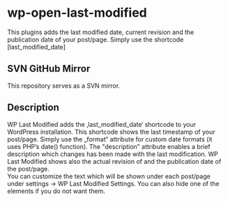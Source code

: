 # wp-open-last-modified
This plugins adds the last modified date, current revision and the publication date of your post/page. Simply use the shortcode [last_modified_date]

## SVN GitHub Mirror

This repository serves as a SVN mirror. 

## Description
WP Last Modified adds the ‚last_modified_date‘ shortcode to your WordPress installation. This shortcode shows the last timestamp of your post/page. Simply use the „format“ attribute for custom date formats (it uses PHP’s date() function).
The "description" attribute enables a brief description which changes has been made with the last modification.
WP Last Modified shows also the actual revision of and the publication date of the  post/page.  
You can customize the text which will be shown under each post/page under settings -> WP Last Modified Settings. You can also hide one of the elements if you do not want them.
